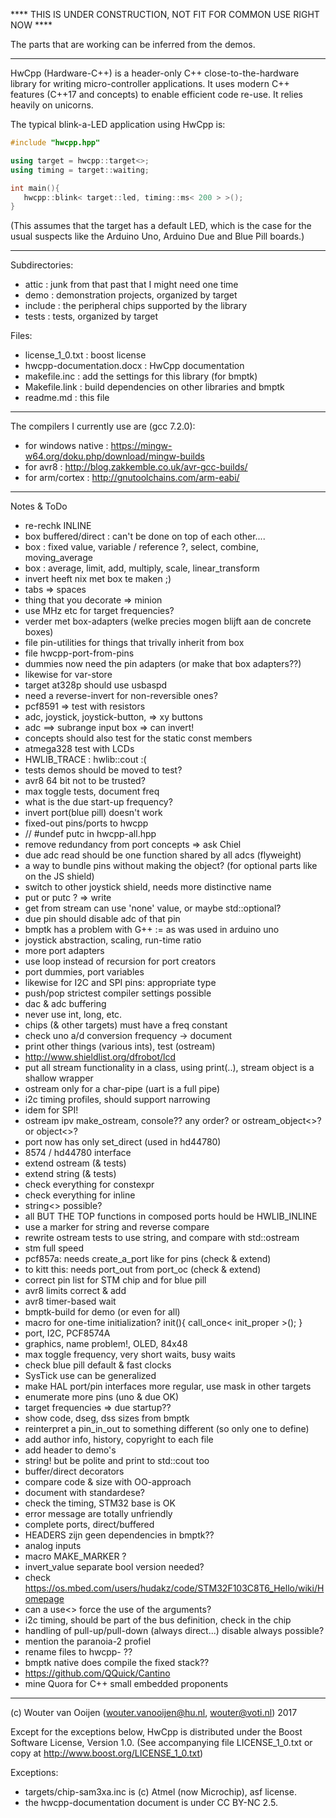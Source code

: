 **** THIS IS UNDER CONSTRUCTION, NOT FIT FOR COMMON USE RIGHT NOW ****

The parts that are working can be inferred from the demos.

-----------------------------------------------------------------------------

HwCpp (Hardware-C++) is a header-only C++ close-to-the-hardware library 
for writing micro-controller applications. 
It uses modern C++ features (C++17 and concepts) 
to enable efficient code re-use. It relies heavily on unicorns.

The typical blink-a-LED application using HwCpp is:

```C++
#include "hwcpp.hpp"

using target = hwcpp::target<>;
using timing = target::waiting;

int main(){ 
   hwcpp::blink< target::led, timing::ms< 200 > >();
}
```
(This assumes that the target has a default LED, which is the case 
for the usual suspects like the Arduino Uno, Arduino Due and Blue Pill
boards.)

-----------------------------------------------------------------------------

Subdirectories:
   - attic   : junk from that past that I might need one time
   - demo    : demonstration projects, organized by target
   - include : the peripheral chips supported by the library
   - tests   : tests, organized by target
   
Files:
   - license_1_0.txt : boost license
   - hwcpp-documentation.docx : HwCpp documentation
   - makefile.inc : add the settings for this library (for bmptk)
   - Makefile.link : build dependencies on other libraries and bmptk
   - readme.md : this file

-----------------------------------------------------------------------------

The compilers I currently use are (gcc 7.2.0):
   - for windows native : https://mingw-w64.org/doku.php/download/mingw-builds 
   - for avr8 : http://blog.zakkemble.co.uk/avr-gcc-builds/ 
   - for arm/cortex : http://gnutoolchains.com/arm-eabi/ 

-----------------------------------------------------------------------------

Notes & ToDo
- re-rechk INLINE
- box buffered/direct : can't be done on top of each other....
- box : fixed value, variable / reference ?, select, combine, moving_average
- box : average, limit, add, multiply, scale, linear_transform
- invert heeft nix met box te maken ;)
- tabs => spaces
- thing that you decorate => minion
- use MHz etc for target frequencies?
- verder met box-adapters (welke precies mogen blijft aan de concrete boxes)
- file pin-utilities for things that trivally inherit from box
- file hwcpp-port-from-pins
- dummies now need the pin adapters (or make that box adapters??)
- likewise for var-store
- target at328p should use usbaspd
- need a reverse-invert for non-reversible ones?
- pcf8591 => test with resistors
- adc, joystick, joystick-button, => xy buttons
- adc ==> subrange input box => can invert!
- concepts should also test for the static const members
- atmega328 test with LCDs
- HWLIB_TRACE : hwlib::cout :(
- tests demos should be moved to test?
- avr8 64 bit not to be trusted?
- max toggle tests, document freq
- what is the due start-up frequency?
- invert port(blue pill) doesn't work
- fixed-out pins/ports to hwcpp
- // #undef putc in hwcpp-all.hpp
- remove redundancy from port concepts => ask Chiel
- due adc read should be one function shared by all adcs (flyweight)
- a way to bundle pins without making the object? (for optional parts like on the JS shield)
- switch to other joystick shield, needs more distinctive name
- put or putc ? => write
- get from stream can use 'none' value, or maybe std::optional?
- due pin should disable adc of that pin
- bmptk has a problem with G++ := as was used in arduino uno
- joystick abstraction, scaling, run-time ratio
- more port adapters
- use loop instead of recursion for port creators
- port dummies, port variables
- likewise for I2C and SPI pins: appropriate type
- push/pop strictest compiler settings possible
- dac & adc buffering
- never use int, long, etc.
- chips (& other targets) must have a freq constant
- check uno a/d conversion frequency -> document
- print other things (various ints), test (ostream)
- http://www.shieldlist.org/dfrobot/lcd
- put all stream functionality in a class, using print(..), stream object is a shallow wrapper
- ostream only for a char-pipe (uart is a full pipe<char>)
- i2c timing profiles, should support narrowing
- idem for SPI!
- ostream ipv make_ostream, console?? any order? or ostream_object<>? or object<>?
- port now has only set_direct (used in hd44780)
- 8574 / hd44780 interface
- extend ostream (& tests)
- extend string (& tests)
- check everything for constexpr
- check everything for inline
- string<> possible?
- all BUT THE TOP functions in composed ports hould be HWLIB_INLINE 
- use a marker for string and reverse compare
- rewrite ostream tests to use string, and compare with std::ostream
- stm full speed
- pcf857a: needs create_a_port like for pins (check & extend)
- to kitt this: needs port_out from port_oc (check & extend)
- correct pin list for STM chip and for blue pill
- avr8 limits correct & add
- avr8 timer-based wait
- bmptk-build for demo (or even for all)
- macro for one-time initialization? init(){ call_once< init_proper >(); }
- port, I2C, PCF8574A
- graphics, name problem!, OLED, 84x48
- max toggle frequency, very short waits, busy waits
- check blue pill default & fast clocks
- SysTick use can be generalized
- make HAL port/pin interfaces more regular, use mask in other targets
- enumerate more pins (uno & due OK)
- target frequencies => due startup??
- show code, dseg, dss sizes from bmptk
- reinterpret a pin_in_out to something different (so only one to define)
- add author info, history, copyright to each file
- add header to demo's
- string! but be polite and print to std::cout too
- buffer/direct decorators
- compare code & size with OO-approach
- document with standardese?
- check the timing, STM32 base is OK
- error message are totally unfriendly
- complete ports, direct/buffered 
- HEADERS zijn geen dependencies in bmptk??
- analog inputs
- macro MAKE_MARKER ?
- invert_value separate bool version needed?
- check https://os.mbed.com/users/hudakz/code/STM32F103C8T6_Hello/wiki/Homepage
- can a use<> force the use of the arguments?
- i2c timing, should be part of the bus definition, check in the chip
- handling of pull-up/pull-down (always direct...) disable always possible?
- mention the paranoia-2 profiel
- rename files to hwcpp- ??
- bmptk native does compile the fixed stack??
- https://github.com/QQuick/Cantino
- mine Quora for C++ small embedded proponents


-----------------------------------------------------------------------------
      
(c) Wouter van Ooijen (wouter.vanooijen@hu.nl, wouter@voti.nl) 2017

Except for the exceptions below, HwCpp is distributed 
under the Boost Software License, Version 1.0.
(See accompanying file LICENSE_1_0.txt or copy at 
http://www.boost.org/LICENSE_1_0.txt)     

Exceptions: 
   - targets/chip-sam3xa.inc is (c) Atmel (now Microchip), asf license.      
   - the hwcpp-documentation document is under CC BY-NC 2.5.
   
      